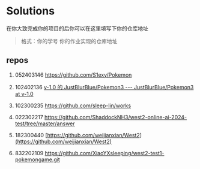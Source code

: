 # Solutions

在你大致完成你的项目的后你可以在这里填写下你的仓库地址

> 格式：你的学号 你的作业实现的仓库地址
## repos

1. 052403146  https://github.com/S1exy/Pokemon

2. 102402136  [v-1.0 的 JustBlurBlue/Pokemon3 --- JustBlurBlue/Pokemon3 at v-1.0](https://github.com/JustBlurBlue/Pokemon3/tree/v-1.0) 

3. 102300235 https://github.com/sleep-lin/works

4. 022302217 https://github.com/ShaddockNH3/west2-online-ai-2024-test/tree/master/answer

5. 182300440 [https://github.com/weijianxian/West2](https://github.com/weijianxian/West2)

6. 832202109 https://github.com/XiaoYXsleeping/west2-test1-pokemongame.git
